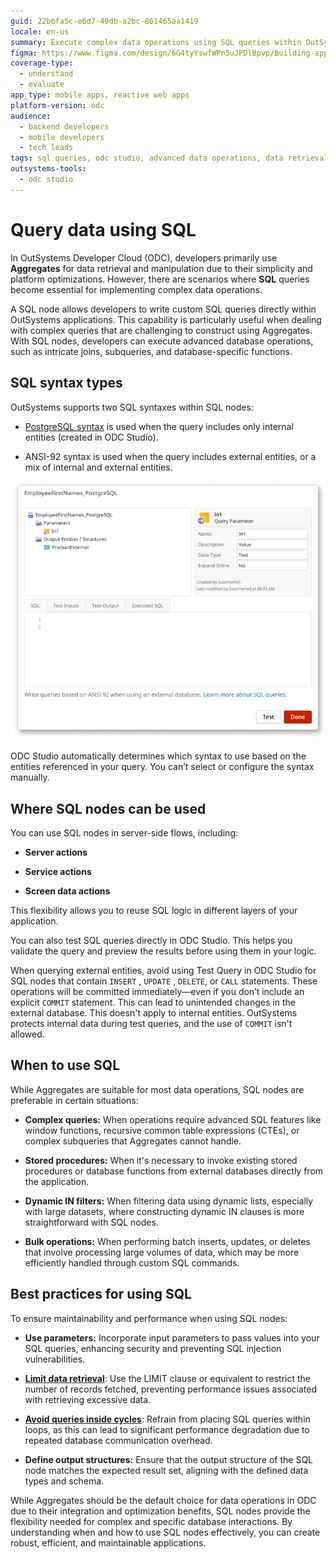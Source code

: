 ```yaml
---
guid: 22b6fa5c-e6d7-49db-a2bc-861465aa1419
locale: en-us
summary: Execute complex data operations using SQL queries within OutSystems Developer Cloud (ODC), including support for PostgreSQL and ANSI-92 syntax in ODC Studio.
figma: https://www.figma.com/design/6G4tyYswfWPn5uJPDlBpvp/Building-apps?node-id=7298-10
coverage-type:
  - understand
  - evaluate
app_type: mobile apps, reactive web apps
platform-version: odc
audience:
  - backend developers
  - mobile developers
  - tech leads
tags: sql queries, odc studio, advanced data operations, data retrieval
outsystems-tools:
  - odc studio
---
```


# Query data using SQL

In OutSystems Developer Cloud (ODC), developers primarily use **Aggregates** for data retrieval and manipulation due to their simplicity and platform optimizations. However, there are scenarios where **SQL** queries become essential for implementing complex data operations.

A SQL node allows developers to write custom SQL queries directly within OutSystems applications. This capability is particularly useful when dealing with complex queries that are challenging to construct using Aggregates. With SQL nodes, developers can execute advanced database operations, such as intricate joins, subqueries, and database-specific functions.

## SQL syntax types

OutSystems supports two SQL syntaxes within SQL nodes:

* [PostgreSQL syntax](../../../../onboarding/differences-sql.md) is used when the query includes only internal entities (created in ODC Studio).

* ANSI-92 syntax is used when the query includes external entities, or a mix of internal and external entities.

![Screenshot of SQL node configuration in OutSystems Developer Cloud (ODC) Studio showing query parameters and output entities.](images/use-sql-odcs.png "SQL Node Configuration in ODC Studio")

ODC Studio automatically determines which syntax to use based on the entities referenced in your query. You can’t select or configure the syntax manually.

## Where SQL nodes can be used

You can use SQL nodes in server-side flows, including:

* **Server actions**

* **Service actions**

* **Screen data actions**

This flexibility allows you to reuse SQL logic in different layers of your application.

You can also test SQL queries directly in ODC Studio. This helps you validate the query and preview the results before using them in your logic.

<div class="warning" markdown="1">

When querying external entities, avoid using Test Query in ODC Studio for SQL nodes that contain ```INSERT``` , ```UPDATE``` , ```DELETE```, or ```CALL``` statements. These operations will be committed immediately—even if you don’t include an explicit ```COMMIT``` statement. This can lead to unintended changes in the external database.
This doesn't apply to internal entities. OutSystems protects internal data during test queries, and the use of ```COMMIT``` isn't allowed.

</div>

## When to use SQL


While Aggregates are suitable for most data operations, SQL nodes are preferable in certain situations:

* **Complex queries:** When operations require advanced SQL features like window functions, recursive common table expressions (CTEs), or complex subqueries that Aggregates cannot handle.

* **Stored procedures:** When it's necessary to invoke existing stored procedures or database functions from external databases directly from the application.

* **Dynamic IN filters:** When filtering data using dynamic lists, especially with large datasets, where constructing dynamic IN clauses is more straightforward with SQL nodes.

* **Bulk operations:** When performing batch inserts, updates, or deletes that involve processing large volumes of data, which may be more efficiently handled through custom SQL commands.


## Best practices for using SQL

To ensure maintainability and performance when using SQL nodes:

* **Use parameters:** Incorporate input parameters to pass values into your SQL queries, enhancing security and preventing SQL injection vulnerabilities.

* [**Limit data retrieval**](../../../../monitor-and-troubleshoot/manage-technical-debt/performance/unlimited-records-in-sql-query.md): Use the LIMIT clause or equivalent to restrict the number of records fetched, preventing performance issues associated with retrieving excessive data.

* [**Avoid queries inside cycles**](../../../../monitor-and-troubleshoot/manage-technical-debt/performance/aggregate-or-sql-query-inside-a-cycle.md): Refrain from placing SQL queries within loops, as this can lead to significant performance degradation due to repeated database communication overhead.

* **Define output structures:** Ensure that the output structure of the SQL node matches the expected result set, aligning with the defined data types and schema.

While Aggregates should be the default choice for data operations in ODC due to their integration and optimization benefits, SQL nodes provide the flexibility needed for complex and specific database interactions. By understanding when and how to use SQL nodes effectively, you can create robust, efficient, and maintainable applications.
